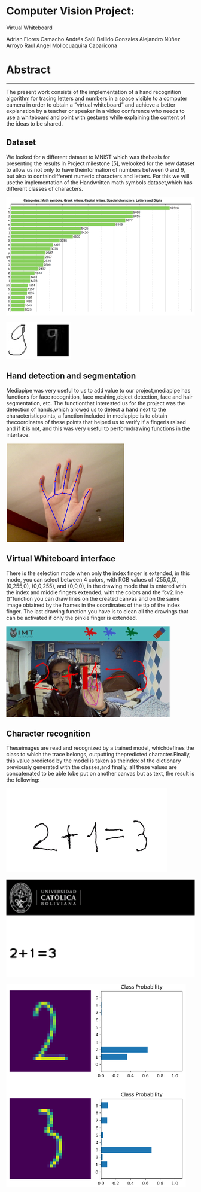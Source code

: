 # Computer Vision Project:
Virtual Whiteboard

Adrian Flores Camacho
Andrés Saúl Bellido Gonzales
Alejandro Núñez Arroyo
Raul Angel Mollocuaquira Caparicona

# Abstract

---

The present work consists of the implementation of a hand recognition algorithm for tracing letters and numbers in a space visible to a computer camera in order to obtain a ”virtual whiteboard” and achieve a better explanation by a teacher or speaker in a video conference who needs to use a whiteboard and point with gestures while explaining the content of the ideas to be shared.

## Dataset

We looked for a different dataset to MNIST which was thebasis for presenting the results in Project milestone [5], welooked for the new dataset to allow us not only to have theinformation of numbers between 0 and 9, but also to containdifferent numeric characters and letters. For this we will usethe implementation of the Handwritten math symbols dataset,which has different classes of characters.

![](images/Untitled.png)

![](images/Untitled%201.png)

## Hand detection and segmentation

Mediapipe was very useful to us to add value to our project,mediapipe has functions for face recognition, face meshing,object detection, face and hair segmentation, etc. The functionthat interested us for the project was the detection of hands,which allowed us to detect a hand next to the characteristicpoints, a function included in mediapipe is to obtain thecoordinates of these points that helped us to verify if a fingeris raised and if it is not, and this was very useful to performdrawing functions in the interface.

![](images/Untitled%202.png)

## Virtual Whiteboard interface

There is the selection mode when only the index finger is extended, in this mode, you can select between 4 colors, with RGB values of (255,0,0), (0,255,0), (0,0,255), and (0,0,0), in the drawing mode that is entered with the index and middle fingers extended, with the colors and the ”cv2.line ()”function you can draw lines on the created canvas and on the same image obtained by the frames in the coordinates of the tip of the index finger. The last drawing function you have is to clean all the drawings that can be activated if only the pinkie finger is extended.

![](images/Untitled%203.png)

## Character recognition

Theseimages are read and recognized by a trained model, whichdefines the class to which the trace belongs, outputting thepredicted character.Finally, this value predicted by the model is taken as theindex of the dictionary previously generated with the classes,and finally, all these values are concatenated to be able tobe put on another canvas but as text, the result is the following:

![](images/Untitled%204.png)

![](images/Untitled%205.png)

![](images/Untitled%206.png)
